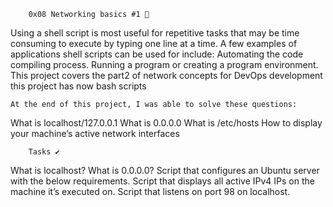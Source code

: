 		
		0x08 Networking basics #1 🔧
Using a shell script is most useful for repetitive tasks that may be time consuming to execute by typing one line at a time. A few examples of applications shell scripts can be used for include: Automating the code compiling process. Running a program or creating a program environment. This project covers the part2 of network concepts for DevOps development this project has now bash scripts

	
	At the end of this project, I was able to solve these questions:

What is localhost/127.0.0.1
What is 0.0.0.0
What is /etc/hosts
How to display your machine’s active network interfaces
		
		Tasks ✔️
What is localhost?
What is 0.0.0.0?
Script that configures an Ubuntu server with the below requirements.
Script that displays all active IPv4 IPs on the machine it’s executed on.
Script that listens on port 98 on localhost.
